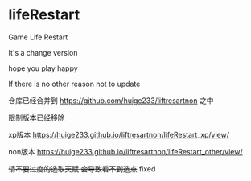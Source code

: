 # lifeRestart

Game Life Restart

It's a change version

hope you play happy

If there is no other reason not to update

仓库已经合并到 https://github.com/huige233/liftresartnon 之中

限制版本已经移除

xp版本  https://huige233.github.io/liftresartnon/lifeRestart_xp/view/

non版本  https://huige233.github.io/liftresartnon/lifeRestart_other/view/

~~请不要过度的选取天赋 会导致看不到选点~~ fixed

